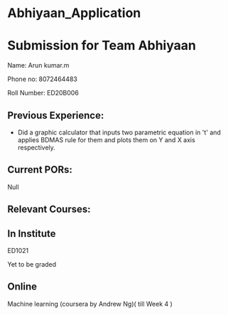 # Abhiyaan_Application

Submission for Team Abhiyaan
============================

Name:
Arun kumar.m

Phone no:
8072464483

Roll Number:
ED20B006

Previous Experience:
--------------------
* Did a graphic calculator that inputs two parametric equation in 't' and applies BDMAS rule for them and plots them on Y and X axis respectively.


Current PORs:
-------------
Null

Relevant Courses:
-----------------
In Institute
-----------------
ED1021

Yet to be graded

Online
------
Machine learning (coursera by Andrew Ng)( till Week 4 ) 

